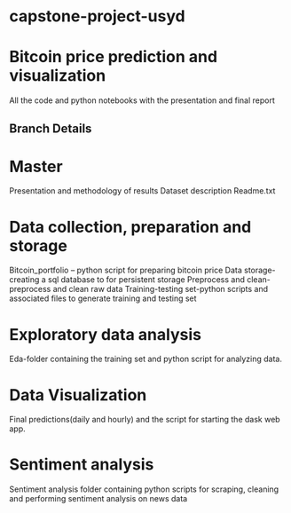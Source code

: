 # capstone-project-usyd
# Bitcoin price prediction and visualization
All the code and python notebooks with the presentation and final report

## Branch Details

# Master
Presentation and methodology of results
Dataset description
Readme.txt

# Data collection, preparation and storage

Bitcoin_portfolio – python script for preparing bitcoin price
Data storage-creating a sql database to for persistent storage
Preprocess and clean-preprocess and clean raw data
Training-testing set-python scripts and associated files to generate training and testing set

# Exploratory data analysis

Eda-folder containing the training set and python script for analyzing data.

# Data Visualization

Final predictions(daily and hourly) and the script for starting the dask web app.

# Sentiment analysis

Sentiment analysis folder containing python scripts for scraping, cleaning and performing sentiment analysis on news data
